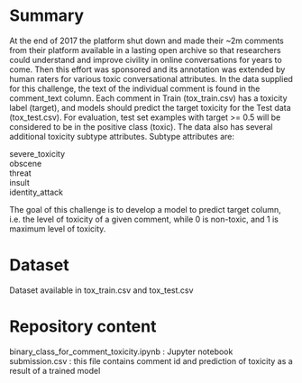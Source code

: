 # Summary
At the end of 2017 the platform shut down and made their ~2m comments from their platform available in a lasting open archive so that researchers could understand and improve civility in online conversations for years to come. Then this effort was sponsored and its annotation was extended by human raters for various toxic conversational attributes.
In the data supplied for this challenge, the text of the individual comment is found in
the comment_text column. Each comment in Train (tox_train.csv) has a toxicity label (target), and models should predict the target toxicity for the Test data (tox_test.csv). For evaluation, test set examples
with target >= 0.5 will be considered to be in the positive class (toxic).
The data also has several additional toxicity subtype attributes. Subtype attributes are:

severe_toxicity <br />
obscene <br />
threat <br />
insult <br />
identity_attack <br />

The goal of this challenge is to develop a model to predict target column, i.e. the level of toxicity of a given comment, while 0 is non-toxic, and 1 is maximum level of toxicity.

# Dataset
Dataset available in tox_train.csv and tox_test.csv

# Repository content

binary_class_for_comment_toxicity.ipynb : Jupyter notebook <br />
submission.csv : this file contains comment id and prediction of toxicity as a result of a trained model
